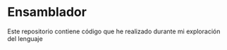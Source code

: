 Ensamblador
===========

Este repositorio contiene código que he realizado durante mi exploración del lenguaje 
